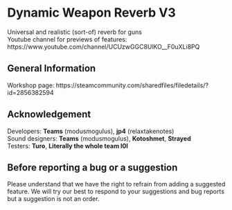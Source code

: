 <h1>Dynamic Weapon Reverb V3</h1>
<p>Universal and realistic (sort-of) reverb for guns<br>Youtube channel for previews of features: https://www.youtube.com/channel/UCUzwGGC8UlKO__F0uXLi8PQ</p>

<h2>General Information</h2>
<p>Workshop page: https://steamcommunity.com/sharedfiles/filedetails/?id=2856382594</p>

<h2>Acknowledgement</h2>
<p>Developers: <b>Teams</b> (modusmogulus), <b>jp4</b> (relaxtakenotes)<br> Sound designers: <b>Teams</b> (modusmogulus), <b>Kotoshmet</b>, <b>Strayed</b><br>Testers: <b>Turo</b>, <b>Literally the whole team l0l</b></p>


<h2>Before reporting a bug or a suggestion</h2>
<p> Please understand that we have the right to refrain from adding a suggested feature. We will try our best to respond to your suggestions and bug reports but a suggestion is not an order.
